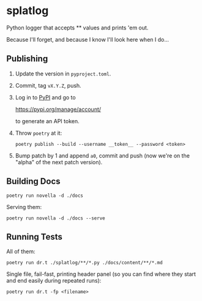 splatlog
==============================================================================

Python logger that accepts ** values and prints 'em out.

Because I'll forget, and because I know I'll look here when I do...

Publishing
------------------------------------------------------------------------------

1.  Update the version in `pyproject.toml`.
    
2.  Commit, tag `vX.Y.Z`, push.
    
3.  Log in to [PyPI](https://pypi.org) and go to
    
    https://pypi.org/manage/account/
    
    to generate an API token.
    
4.  Throw `poetry` at it:
    
        poetry publish --build --username __token__ --password <token>
    
5.  Bump patch by 1 and append `a0`, commit and push (now we're on the "alpha"
    of the next patch version).

Building Docs
------------------------------------------------------------------------------

    poetry run novella -d ./docs
    
Serving them:

    poetry run novella -d ./docs --serve
    

Running Tests
------------------------------------------------------------------------------

All of them:

    poetry run dr.t ./splatlog/**/*.py ./docs/content/**/*.md

Single file, fail-fast, printing header panel (so you can find where they
start and end easily during repeated runs):

    poetry run dr.t -fp <filename>
